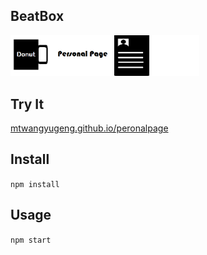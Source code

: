 BeatBox
---
<img src="title_logo.png" width="60%" height="60%" />

Try It
---

[mtwangyugeng.github.io/peronalpage](https://mtwangyugeng.github.io/peronalpage)



Install
---

`npm install`



Usage
---

`npm start`